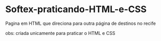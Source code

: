 # Softex-praticando-HTML-e-CSS
Pagina em HTML que direciona para outra página de destinos no recife

obs: criada unicamente para praticar o HTML e CSS 
